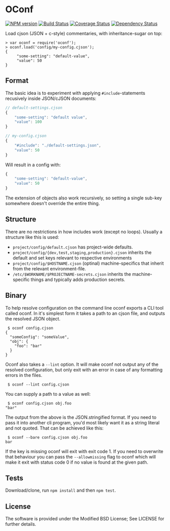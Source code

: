 OConf
=====

[![NPM version](https://badge.fury.io/js/oconf.svg)](http://npmjs.com/package/oconf)
[![Build Status](https://travis-ci.org/One-com/node-oconf.svg)](https://travis-ci.org/One-com/node-oconf)
[![Coverage Status](https://coveralls.io/repos/One-com/node-oconf/badge.svg)](https://coveralls.io/r/One-com/node-oconf)
[![Dependency Status](https://david-dm.org/One-com/node-oconf.png)](https://david-dm.org/One-com/node-oconf)

Load cjson (JSON + c-style) commentaries, with inheritance-sugar on top:

    > var oconf = require('oconf');
    > oconf.load('config/my-config.cjson');
    {
         "some-setting": "default-value",
         "value": 50
    }

Format
------

The basic idea is to experiment with applying `#include`-statements recusively
inside JSON/cJSON documents:

```javascript
// default-settings.cjson
{
	"some-setting": "default value",
	"value": 100
}
```

```javascript
// my-config.cjson
{
	"#include": "./default-settings.json",
	"value": 50
}
```

Will result in a config with:

```javascript
{
	"some-setting": "default-value",
	"value": 50
}
```

The extension of objects also work recursively, so setting a single sub-key
somewhere doesn't override the entire thing.

Structure
---------

There are no restrictions in how includes work (except no loops). Usually a
structure like this is used:

 * `project/config/default.cjson` has project-wide defaults.
 * `project/config/{dev,test,staging,production}.cjson` inherits the default
   and set keys relevant to respective environments
 * `project/config/$HOSTNAME.cjson` (optinal) machine-specifics that inherit
   from the relevant environment-file.
 * `/etc/$WORKNAME/$PROJECTNAME-secrets.cjson` inherits the machine-specific
   things and typically adds production secrets.

Binary
------

To help resolve configuration on the command line oconf exports a CLI
tool called oconf. In it's simplest form it takes a path to an cjson
file, and outputs the resolved JSON object.

```
 $ oconf config.cjson
{
  "someConfig": "someValue",
  "obj": {
    "foo": "bar"
  }
}
```

Oconf also takes a `--lint` option. It will make oconf not output any
of the resolved configuration, but only exit with an error in case of
any formatting errors in the files.

```
 $ oconf --lint config.cjson
```

You can supply a path to a value as well:

```
 $ oconf config.cjson obj.foo
"bar"
```

The output from the above is the JSON.stringified format. If you need
to pass it into another cli program, you'd most likely want it as a
string literal and not quoted. That can be achieved like this:

```
 $ oconf --bare config.cjson obj.foo
bar
```

If the key is missing oconf will exit with exit code 1. If you need to
overwrite that behaviour you can pass the `--allowmissing` flag to
oconf which will make it exit with status code 0 if no value is found
at the given path.

Tests
-----

Download/clone, run `npm install` and then `npm test`.

License
-------

The software is provided under the Modified BSD License; See LICENSE for
further details.
